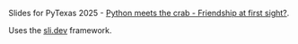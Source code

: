 Slides for PyTexas 2025 -
[Python meets the crab - Friendship at first sight?](https://www.pytexas.org/2025/schedule/talks/#python-meets-the-crab-friendship-at-first-sight).

Uses the [sli.dev](https://sli.dev/) framework.

